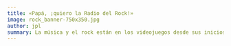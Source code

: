 ```yaml
---
title: «Papá, ¡quiero la Radio del Rock!»
image: rock_banner-750x350.jpg
author: jpl
summary: La música y el rock están en los videojuegos desde sus inicios, con clásicas melodías o populares temas. Tocar instrumentos, conciertos y experiencias.
---
```

